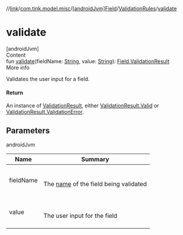 //[link](../../../index.md)/[com.tink.model.misc](../../index.md)/[[androidJvm]Field](../index.md)/[ValidationRules](index.md)/[validate](validate.md)



# validate  
[androidJvm]  
Content  
fun [validate](validate.md)(fieldName: [String](https://kotlinlang.org/api/latest/jvm/stdlib/kotlin/-string/index.html), value: [String](https://kotlinlang.org/api/latest/jvm/stdlib/kotlin/-string/index.html)): [Field.ValidationResult](../-validation-result/index.md)  
More info  


Validates the user input for a field.



#### Return  


An instance of [ValidationResult](../-validation-result/index.md), either [ValidationResult.Valid](../-validation-result/-valid/index.md) or [ValidationResult.ValidationError](../-validation-result/-validation-error/index.md).



## Parameters  
  
androidJvm  
  
|  Name|  Summary| 
|---|---|
| <a name="com.tink.model.misc/Field.ValidationRules/validate/#kotlin.String#kotlin.String/PointingToDeclaration/"></a>fieldName| <a name="com.tink.model.misc/Field.ValidationRules/validate/#kotlin.String#kotlin.String/PointingToDeclaration/"></a><br><br>The [name](../name.md) of the field being validated<br><br>
| <a name="com.tink.model.misc/Field.ValidationRules/validate/#kotlin.String#kotlin.String/PointingToDeclaration/"></a>value| <a name="com.tink.model.misc/Field.ValidationRules/validate/#kotlin.String#kotlin.String/PointingToDeclaration/"></a><br><br>The user input for the field<br><br>
  
  



